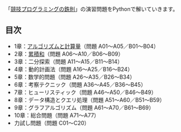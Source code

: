 「[競技プログラミングの鉄則](https://amzn.to/3VhazPW)」の演習問題をPythonで解いていきます。

## 目次
- 1章：[アルゴリズムと計算量](https://github.com/shingokmg/tessoku/tree/main/chapter01)（問題 A01～A05／B01～B04）
- 2章：[累積和](https://github.com/shingokmg/tessoku/tree/main/chapter02)（問題 A06～A10／B06～B09）
- 3章：二分探索（問題 A11～A15／B11～B14）
- 4章：動的計画法（問題 A16～A25／B16～B24）
- 5章：数学的問題（問題 A26～A35／B26～B34）
- 6章：考察テクニック（問題 A36～A45／B36～B45）
- 7章：ヒューリスティック（問題 A46～A50／B46～B49）
- 8章：データ構造とクエリ処理（問題 A51～A60／B51～B59）
- 9章：グラフアルゴリズム（問題 A61～A70／B61～B69）
- 10章：総合問題（問題 A71～A77）
- 力試し問題（問題 C01～C20）

